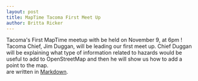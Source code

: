 ```yaml
---
layout: post
title: MapTime Tacoma First Meet Up
author: Britta Ricker
---
```


Tacoma's First MapTime meetup with be held on November 9, at 6pm ! Tacoma Chief, Jim Duggan, will be leading our first meet up. Chief Duggan will be explaining what type of information related to hazards would be useful to add to OpenStreetMap and then he will show us how to add a point to the map.  
are written in [Markdown](https://guides.github.com/features/mastering-markdown/).
